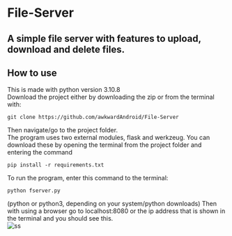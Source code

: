 # File-Server
A simple file server with features to upload, download and delete files.
-----

## How to use
This is made with python version 3.10.8 <br>
Download the project either by downloading the zip or from the terminal with:
```
git clone https://github.com/awkwardAndroid/File-Server
```

Then navigate/go to the project folder. <br>
The program uses two external modules, flask and werkzeug. 
You can download these by opening the terminal from the project folder and entering the command
```
pip install -r requirements.txt
```

To run the program, enter this command to the terminal:
```
python fserver.py
```
(python or python3, depending on your system/python downloads)
Then with using a browser go to localhost:8080 or the ip address that is shown in the terminal and you should see this. <br>
![ss](https://user-images.githubusercontent.com/39290867/199766982-c8e4bb01-79a5-48b5-a3eb-3922250f46a6.png)

